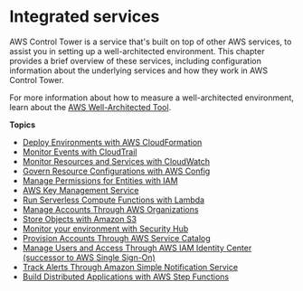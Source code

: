 # Integrated services<a name="integrated-services"></a>

AWS Control Tower is a service that's built on top of other AWS services, to assist you in setting up a well\-architected environment\. This chapter provides a brief overview of these services, including configuration information about the underlying services and how they work in AWS Control Tower\.

For more information about how to measure a well\-architected environment, learn about the [AWS Well\-Architected Tool](https://docs.aws.amazon.com/wellarchitected/latest/userguide/intro.html)\.

**Topics**
+ [Deploy Environments with AWS CloudFormation](cloudformation.md)
+ [Monitor Events with CloudTrail](cloudtrail.md)
+ [Monitor Resources and Services with CloudWatch](cloudwatch.md)
+ [Govern Resource Configurations with AWS Config](config.md)
+ [Manage Permissions for Entities with IAM](iam.md)
+ [AWS Key Management Service](kms-integration.md)
+ [Run Serverless Compute Functions with Lambda](lambda.md)
+ [Manage Accounts Through AWS Organizations](organizations.md)
+ [Store Objects with Amazon S3](s3.md)
+ [Monitor your environment with Security Hub](security-hub.md)
+ [Provision Accounts Through AWS Service Catalog](service-catalog.md)
+ [Manage Users and Access Through AWS IAM Identity Center \(successor to AWS Single Sign\-On\)](sso.md)
+ [Track Alerts Through Amazon Simple Notification Service](sns.md)
+ [Build Distributed Applications with AWS Step Functions](step-functions.md)